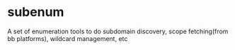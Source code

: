 # subenum
A set of enumeration tools to do subdomain discovery, scope fetching(from bb platforms), wildcard management, etc
